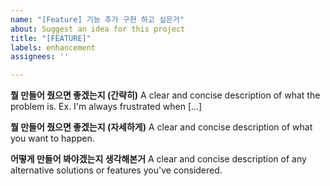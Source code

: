 ```yaml
---
name: "[Feature] 기능 추가 구현 하고 싶은거"
about: Suggest an idea for this project
title: "[FEATURE]"
labels: enhancement
assignees: ''

---
```


**뭘 만들어 줬으면 좋겠는지 (간략히)**
A clear and concise description of what the problem is. Ex. I'm always frustrated when [...]

**뭘 만들어 줬으면 좋겠는지 (자세하게)**
A clear and concise description of what you want to happen.

**어떻게 만들어 봐야겠는지 생각해본거**
A clear and concise description of any alternative solutions or features you've considered.
